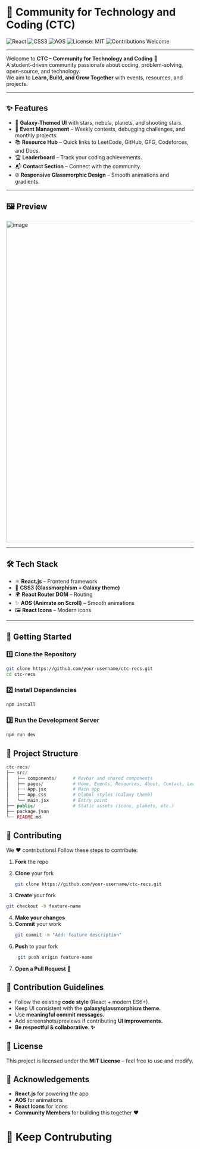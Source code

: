 # 🌌 Community for Technology and Coding (CTC)

![React](https://img.shields.io/badge/React-18.0.0-61DAFB?style=for-the-badge&logo=react&logoColor=black)
![CSS3](https://img.shields.io/badge/CSS3-Glassmorphism-264de4?style=for-the-badge&logo=css3&logoColor=white)
![AOS](https://img.shields.io/badge/AOS-Animations-ff69b4?style=for-the-badge)
![License: MIT](https://img.shields.io/badge/License-MIT-green.svg?style=for-the-badge)
![Contributions Welcome](https://img.shields.io/badge/Contributions-Welcome-blueviolet?style=for-the-badge)

---

Welcome to **CTC – Community for Technology and Coding** 🚀  
A student-driven community passionate about coding, problem-solving, open-source, and technology.  
We aim to **Learn, Build, and Grow Together** with events, resources, and projects.

---

## ✨ Features
- 🌠 **Galaxy-Themed UI** with stars, nebula, planets, and shooting stars.
- 🎉 **Event Management** – Weekly contests, debugging challenges, and monthly projects.
- 📚 **Resource Hub** – Quick links to LeetCode, GitHub, GFG, Codeforces, and Docs.
- 🏆 **Leaderboard** – Track your coding achievements.
- 📬 **Contact Section** – Connect with the community.
- 🌐 **Responsive Glassmorphic Design** – Smooth animations and gradients.

---

## 🖼️ Preview
<img width="1899" height="862" alt="image" src="https://github.com/user-attachments/assets/a56142b0-c975-467e-b5f7-2a68876d0b83" />


---

## 🛠️ Tech Stack
- ⚛️ **React.js** – Frontend framework
- 🎨 **CSS3 (Glassmorphism + Galaxy theme)**
- 🌍 **React Router DOM** – Routing
- ✨ **AOS (Animate on Scroll)** – Smooth animations
- 🖼️ **React Icons** – Modern icons

---

## 🚀 Getting Started

### 1️⃣ Clone the Repository
```bash
git clone https://github.com/your-username/ctc-recs.git
cd ctc-recs
```
### 2️⃣ Install Dependencies
```bash
npm install
```
### 3️⃣ Run the Development Server
```bash
npm run dev
```

## 📂 Project Structure
```php
ctc-recs/
├── src/
│   ├── components/      # Navbar and shared components
│   ├── pages/           # Home, Events, Resources, About, Contact, Leaderboard
│   ├── App.jsx          # Main app
│   ├── App.css          # Global styles (Galaxy theme)
│   └── main.jsx         # Entry point
├── public/              # Static assets (icons, planets, etc.)
├── package.json
└── README.md
```

## 🤝 Contributing

We ❤️ contributions! Follow these steps to contribute:

1. **Fork** the repo

2. **Clone** your fork  
   ```bash
   git clone https://github.com/your-username/ctc-recs.git
   
3. **Create** your fork  
  ```bash
  git checkout -b feature-name
  ```
4. **Make your changes**
5. **Commit** your work
   ```bash
   git commit -m "Add: feature description"

6. **Push** to your fork
   ```bash
    git push origin feature-name

7. **Open a Pull Request 🎉**


## 📝 Contribution Guidelines
- Follow the existing **code style** (React + modern ES6+).
- Keep UI consistent with the **galaxy/glassmorphism theme.**
- Use **meaningful commit messages.**
- Add screenshots/previews if contributing **UI improvements.**
- **Be respectful & collaborative. ✨**

## 📜 License
This project is licensed under the **MIT License** – feel free to use and modify.

## 🌟 Acknowledgements
- **React.js** for powering the app
- **AOS** for animations
- **React Icons** for icons
- **Community Members** for building this together ❤️


# 📝 Keep Contrubuting
